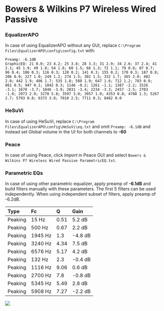# Bowers & Wilkins P7 Wireless Wired Passive

### EqualizerAPO
In case of using EqualizerAPO without any GUI, replace `C:\Program Files\EqualizerAPO\config\config.txt`
with:
```
Preamp: -6.1dB
GraphicEQ: 21 0.0; 23 4.2; 25 3.8; 28 3.3; 31 2.9; 34 2.6; 37 2.4; 41 2.1; 45 1.9; 49 1.8; 54 1.6; 60 1.5; 66 1.3; 72 1.1; 79 0.8; 87 0.7; 96 0.4; 106 0.3; 116 0.3; 128 0.2; 141 0.3; 155 0.2; 170 0.3; 187 0.8; 206 0.9; 227 1.0; 249 1.2; 274 1.5; 302 1.5; 332 1.7; 365 2.0; 402 2.0; 442 1.9; 486 1.7; 535 1.8; 588 1.9; 647 1.6; 712 1.2; 783 0.9; 861 0.5; 947 0.1; 1042 0.3; 1146 -0.2; 1261 -1.1; 1387 -2.2; 1526 -3.1; 1678 -3.7; 1846 -3.9; 2031 -3.4; 2234 -3.3; 2457 -2.5; 2703 -1.0; 2973 2.9; 3270 5.8; 3597 3.0; 3957 1.0; 4353 0.8; 4788 1.3; 5267 2.7; 5793 0.8; 6373 3.8; 7010 2.5; 7711 0.3; 8482 0.0
```

### HeSuVi
In case of using HeSuVi, replace `C:\Program Files\EqualizerAPO\config\HeSuVi\eq.txt` and omit `Preamp:
-6.1dB` and instead set Global volume in the UI for both channels to **-60**

### Peace
In case of using Peace, click *Import* in Peace GUI and select `Bowers & Wilkins P7 Wireless Wired Passive ParametricEQ.txt`.

### Parametric EQs
In case of using other parametric equalizer, apply preamp of **-6.1dB** and build filters manually
with these parameters. The first 5 filters can be used independently.
When using independent subset of filters, apply preamp of -6.2dB.

| Type    | Fc      |    Q | Gain    |
|:--------|:--------|:-----|:--------|
| Peaking | 15 Hz   | 0.51 | 5.2 dB  |
| Peaking | 500 Hz  | 0.67 | 2.2 dB  |
| Peaking | 1945 Hz | 1.3  | -4.8 dB |
| Peaking | 3240 Hz | 4.34 | 7.5 dB  |
| Peaking | 6576 Hz | 5.17 | 4.2 dB  |
| Peaking | 132 Hz  | 2.3  | -0.4 dB |
| Peaking | 1116 Hz | 9.06 | 0.6 dB  |
| Peaking | 2700 Hz | 7.8  | -0.8 dB |
| Peaking | 5345 Hz | 5.49 | 2.8 dB  |
| Peaking | 5908 Hz | 7.27 | -2.2 dB |

![](https://raw.githubusercontent.com/jaakkopasanen/AutoEq/master/results/innerfidelity/sbaf-serious/Bowers%20&%20Wilkins%20P7%20Wireless%20Wired%20Passive/Bowers%20&%20Wilkins%20P7%20Wireless%20Wired%20Passive.png)